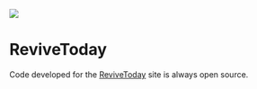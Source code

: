 ![](https://revive.today/wp-content/uploads/2017/05/cropped-header.jpg)
# ReviveToday
Code developed for the [ReviveToday][rt] site is always open source.

[rt]: https://revive.today
